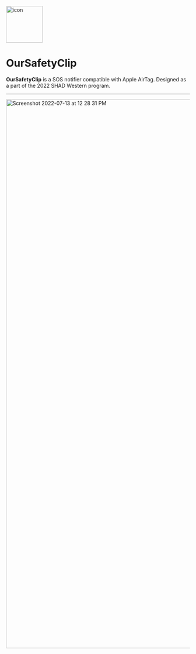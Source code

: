 <img width="100" alt="icon" src="https://user-images.githubusercontent.com/35755386/178784373-8749903c-b860-43fd-96ac-e7061eab7fa8.png">

# OurSafetyClip
**OurSafetyClip** is a SOS notifier compatible with Apple AirTag. Designed as a part of the 2022 SHAD Western program.

---

<img width="1500" alt="Screenshot 2022-07-13 at 12 28 31 PM" src="https://user-images.githubusercontent.com/35755386/178784286-b2a6a09a-c502-4a04-8c55-b6d4bc601ca3.png">
